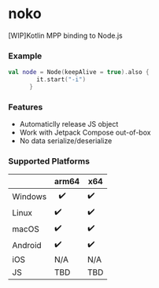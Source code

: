 # noko
[WIP]Kotlin MPP binding to Node.js

### Example
```kotlin
val node = Node(keepAlive = true).also {
        it.start("-i")
      }
```

### Features
 - Automaticlly release JS object
 - Work with Jetpack Compose out-of-box
 - No data serialize/deserialize

### Supported Platforms

|          | arm64  | x64  |
|   ---    | --- | ---|
|  Windows |  ✔️|  ✔️ |
|  Linux   |  ✔️ | ✔️  |
|  macOS   | ✔️  | ✔️  |
|  Android |  ✔️ |  ✔️ |
|  iOS     |  N/A | N/A  |
|  JS      |  TBD  | TBD  |
